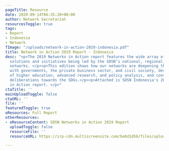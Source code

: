 ```yaml
---
pageTitle: Resource
date: 2020-09-14T06:35:20+00:00
author: Network Secretariat
resourcesToggle: true
tags:
- Report
- Indonesia
- Network
fImage: "/uploads/network-in-action-2019-indonesia.pdf"
title: Network in Action 2019 Report - Indonesia
desc: "<p>The 2019 Networks in Action report features the wide array of innovative
  solutions and initiatives being led by the SDSN’s national, regional, and thematic
  networks. </p><p>This edition shows how our networks are deepening their partnerships
  with governments, the private business sector, and civil society, developing programs
  of higher education, advanced research, and policy analysis, and convening multi-stakeholder
  deliberations towards the SDGs.</p><p>Attached is SDSN Indonesia's 2019 Network
  in Action report. </p>"
ctaTitle: ''
mainUploadToggle: false
ctaURL: ''
file: ''
featuredToggle: true
oResources: Full Report
otherResources:
- oResourceContent: SDSN Networks in Action 2019 Report
  uploadToggle: false
  resourceFile: ''
  resourceURL: https://irp-cdn.multiscreensite.com/be6d1d56/files/uploaded/SDSN%202019%20networks%20report.pdf

---
```

